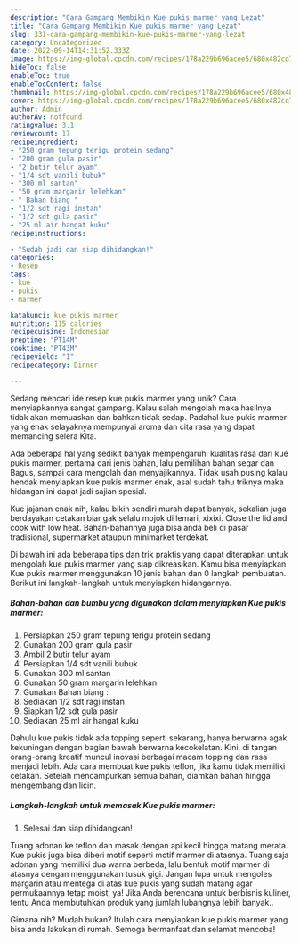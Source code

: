 ```yaml
---
description: "Cara Gampang Membikin Kue pukis marmer yang Lezat"
title: "Cara Gampang Membikin Kue pukis marmer yang Lezat"
slug: 331-cara-gampang-membikin-kue-pukis-marmer-yang-lezat
category: Uncategorized
date: 2022-09-14T14:31:52.333Z
image: https://img-global.cpcdn.com/recipes/178a229b696acee5/680x482cq70/kue-pukis-marmer-foto-resep-utama.jpg
hideToc: false
enableToc: true
enableTocContent: false
thumbnail: https://img-global.cpcdn.com/recipes/178a229b696acee5/680x482cq70/kue-pukis-marmer-foto-resep-utama.jpg
cover: https://img-global.cpcdn.com/recipes/178a229b696acee5/680x482cq70/kue-pukis-marmer-foto-resep-utama.jpg
author: Admin
authorAv: notfound
ratingvalue: 3.1
reviewcount: 17
recipeingredient:
- "250 gram tepung terigu protein sedang"
- "200 gram gula pasir"
- "2 butir telur ayam"
- "1/4 sdt vanili bubuk"
- "300 ml santan"
- "50 gram margarin lelehkan"
- " Bahan biang "
- "1/2 sdt ragi instan"
- "1/2 sdt gula pasir"
- "25 ml air hangat kuku"
recipeinstructions:

- "Sudah jadi dan siap dihidangkan!"
categories:
- Resep
tags:
- kue
- pukis
- marmer

katakunci: kue pukis marmer 
nutrition: 115 calories
recipecuisine: Indonesian
preptime: "PT14M"
cooktime: "PT43M"
recipeyield: "1"
recipecategory: Dinner

---
```





Sedang mencari ide resep kue pukis marmer yang unik? Cara menyiapkannya sangat gampang. Kalau salah mengolah maka hasilnya tidak akan memuaskan dan bahkan tidak sedap. Padahal kue pukis marmer yang enak selayaknya mempunyai aroma dan cita rasa yang dapat memancing selera Kita.





Ada beberapa hal yang sedikit banyak mempengaruhi kualitas rasa dari kue pukis marmer, pertama dari jenis bahan, lalu pemilihan bahan segar dan Bagus, sampai cara mengolah dan menyajikannya. Tidak usah pusing kalau hendak menyiapkan kue pukis marmer enak,      asal sudah tahu triknya maka hidangan ini dapat jadi sajian spesial.














Kue jajanan enak nih, kalau bikin sendiri murah dapat banyak, sekalian juga berdayakan cetakan biar gak selalu mojok di lemari, xixixi. Close the lid and cook with low heat. Bahan-bahannya juga bisa anda beli di pasar tradisional, supermarket ataupun minimarket terdekat.






Di bawah ini ada beberapa tips dan trik praktis yang dapat diterapkan untuk mengolah kue pukis marmer yang siap dikreasikan. Kamu bisa menyiapkan Kue pukis marmer menggunakan 10 jenis bahan dan 0 langkah pembuatan. Berikut ini langkah-langkah untuk menyiapkan hidangannya.

<!--inarticleads1-->

##### Bahan-bahan dan bumbu yang digunakan dalam menyiapkan Kue pukis marmer:

1. Persiapkan 250 gram tepung terigu protein sedang
1. Gunakan 200 gram gula pasir
1. Ambil 2 butir telur ayam
1. Persiapkan 1/4 sdt vanili bubuk
1. Gunakan 300 ml santan
1. Gunakan 50 gram margarin lelehkan
1. Gunakan  Bahan biang :
1. Sediakan 1/2 sdt ragi instan
1. Siapkan 1/2 sdt gula pasir
1. Sediakan 25 ml air hangat kuku


Dahulu kue pukis tidak ada topping seperti sekarang, hanya berwarna agak kekuningan dengan bagian bawah berwarna kecokelatan. Kini, di tangan orang-orang kreatif muncul inovasi berbagai macam topping dan rasa menjadi lebih. Ada cara membuat kue pukis teflon, jika kamu tidak memiliki cetakan. Setelah mencampurkan semua bahan, diamkan bahan hingga mengembang dan licin. 

<!--inarticleads2-->

##### Langkah-langkah untuk memasak Kue pukis marmer:


1. Selesai dan siap dihidangkan!

Tuang adonan ke teflon dan masak dengan api kecil hingga matang merata. Kue pukis juga bisa diberi motif seperti motif marmer di atasnya. Tuang saja adonan yang memiliki dua warna berbeda, lalu bentuk motif marmer di atasnya dengan menggunakan tusuk gigi. Jangan lupa untuk mengoles margarin atau mentega di atas kue pukis yang sudah matang agar permukaannya tetap moist, ya! Jika Anda berencana untuk berbisnis kuliner, tentu Anda membutuhkan produk yang jumlah lubangnya lebih banyak.. 

Gimana nih? Mudah bukan? Itulah cara menyiapkan kue pukis marmer yang bisa anda lakukan di rumah. Semoga bermanfaat dan selamat mencoba!
